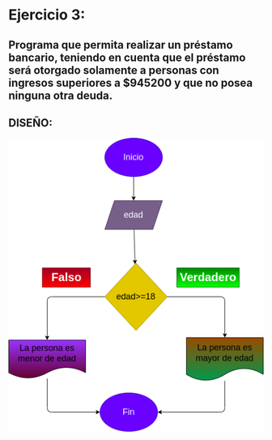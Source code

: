 # Ejercicio 3:

## Programa que permita realizar un préstamo bancario, teniendo en cuenta que el préstamo será otorgado solamente a personas con ingresos superiores a $945200 y que no posea ninguna otra deuda.

## DISEÑO:

![Diagrama de flujo](diagrama.png "Diagrama de flujo")